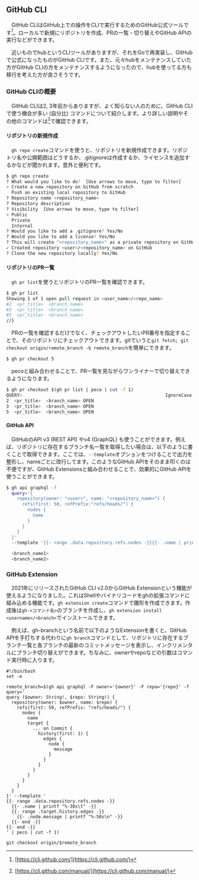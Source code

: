 ## GitHub CLI
　GitHub CLIはGitHub上での操作をCLIで実行するためのGitHub公式ツールです[^github_cli]。ローカルで新規にリポジトリを作成、PRの一覧・切り替えやGitHub APIの実行などができます。

　近いものでhubというCLIツールがありますが、それをGoで再実装し、GitHubで公式になったものがGitHub CLIです。また、元々hubをメンテナンスしていた方がGitHub CLIの方をメンテナンスするようになったので、hubを使ってる方も移行を考えた方が良さそうです。

### GitHub CLIの概要
　GitHub CLIは2, 3年前からありますが、よく知らない人のために、GitHub CLIで使う機会が多い (自分比) コマンドについて紹介します。より詳しい説明やその他のコマンドは[^github_cli_manual]で確認できます。

#### リポジトリの新規作成
　`gh repo create`コマンドを使うと、リポジトリを新規作成できます。リポジトリ名や公開範囲はどうするか、.gitignoreは作成するか、ライセンスを追加するかなどが聞かれます。意外と便利です。

```bash
$ gh repo create
? What would you like to do?  [Use arrows to move, type to filter]
> Create a new repository on GitHub from scratch
  Push an existing local repository to GitHub
? Repository name <repository_name>
? Repository description
? Visibility  [Use arrows to move, type to filter]
> Public
  Private
  Internal
? Would you like to add a .gitignore? Yes/No
? Would you like to add a license? Yes/No
? This will create "<repository_name>" as a private repository on GitHub. Continue? Yes
✓ Created repository <user>/<repository_name> on GitHub
? Clone the new repository locally? Yes/No
```

#### リポジトリのPR一覧
　`gh pr list`を使うとリポジトリのPR一覧を確認できます。

```bash
$ gh pr list
Showing 1 of 1 open pull request in <user_name>/<repo_name>
#2  <pr_title>  <branch_name>
#3  <pr_title>  <branch_name>
#5  <pr_title>  <branch_name>
//}
```

　PRの一覧を確認するだけでなく、チェックアウトしたいPR番号を指定することで、そのリポジトリにチェックアウトできます。gitでいうと`git fetch; git checkout origin/remote_branch -b remote_branch`を簡単にできます。

```bash
$ gh pr checkout 5
```

　pecoと組み合わせることで、PR一覧を見ながらワンライナーで切り替えできるようになります。

```bash
$ gh pr checkout $(gh pr list | peco | cut -f 1)
QUERY>                                                      IgnoreCase [1 (1/1)]
2  <pr_title>  <branch_name> OPEN
3  <pr_title>  <branch_name> OPEN
5  <pr_title>  <branch_name> OPEN
```



#### GitHub API
　GitHubのAPI v3 (REST API) やv4 (GraphQL) も使うことができます。例えば、リポジトリに存在するブランチ名一覧を取得したい場合は、以下のように書くことで取得できます。ここでは、`--template`オプションをつけることで出力を整形し、nameごとに改行してます。このようなGitHub APIをそのまま叩くのは不便ですが、GitHub Extensionsと組み合わせることで、効果的にGitHub APIを使うことができます。

```bash
$ gh api graphql -f
  query='{
    repository(owner: "<user>", name: "<repository_name>") {
      refs(first: 50, refPrefix:"refs/heads/") {
        nodes {
          name
        }
      }
    }
  }'
  --template '{{- range .data.repository.refs.nodes -}}{{- .name | printf "%s\\n" -}}{{- end -}}'

  <branch_name1>
  <branch_name2>
```

### GitHub Extension
　2021年にリリースされたGitHub CLI v2.0からGitHub Extensionという機能が使えるようになりました。これはShellやバイナリコードをghの拡張コマンドに組み込める機能です。`gh extension create`コマンドで雛形を作成できます。作成後は`gh-<コマンド名>`のブランチを作成し、`gh extension install <username>/<branch>`でインストールできます。

　例えば、gh-branchという名前で以下のようなExtensionを書くと、GitHub APIを手打ちする代わりに`gh branch`コマンドとして、リポジトリに存在するブランチ一覧と各ブランチの最新のコミットメッセージを表示し、インクリメンタルにブランチ切り替えができます。ちなみに、ownerやrepoなどの引数はコマンド実行時に入ります。

```shell
#!/bin/bash
set -e

remote_branch=$(gh api graphql -F owner='{owner}' -F repo='{repo}' -f query='
query ($owner: String!, $repo: String!) {
  repository(owner: $owner, name: $repo) {
    refs(first: 50, refPrefix: "refs/heads/") {
      nodes {
        name
        target {
          ... on Commit {
            history(first: 1) {
              edges {
                node {
                  message
                }
              }
            }
          }
        }
      }
    }
  }
}' --template '
{{- range .data.repository.refs.nodes -}}
  {{- .name | printf "%-30s\t" -}}
  {{- range .target.history.edges -}}
    {{- .node.message | printf "%-50s\n" -}}
  {{- end -}}
{{- end -}}
' | peco | cut -f 1)

git checkout origin/$remote_branch
```

[^github_cli]: [https://cli.github.com/](https://cli.github.com/)
[^github_cli_manual]: [https://cli.github.com/manual/](https://cli.github.com/manual/)
